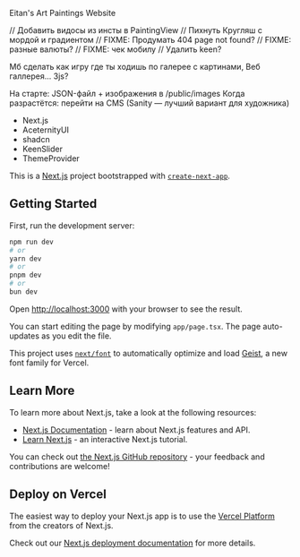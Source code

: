 Eitan's Art Paintings Website

// Добавить видосы из инсты в PaintingView
// Пихнуть Кругляш с мордой и градиентом
// FIXME: Продумать 404 page not found?
// FIXME: разные валюты?
// FIXME: чек мобилу
// Удалить keen?

Мб сделать как игру где ты ходишь по галерее с картинами, Веб галлерея... 3js?

На старте: JSON-файл + изображения в /public/images
Когда разрастётся: перейти на CMS (Sanity — лучший вариант для художника)

- Next.js
- AceternityUI
- shadcn
- KeenSlider
- ThemeProvider


This is a [Next.js](https://nextjs.org) project bootstrapped with [`create-next-app`](https://nextjs.org/docs/app/api-reference/cli/create-next-app).

## Getting Started

First, run the development server:

```bash
npm run dev
# or
yarn dev
# or
pnpm dev
# or
bun dev
```

Open [http://localhost:3000](http://localhost:3000) with your browser to see the result.

You can start editing the page by modifying `app/page.tsx`. The page auto-updates as you edit the file.

This project uses [`next/font`](https://nextjs.org/docs/app/building-your-application/optimizing/fonts) to automatically optimize and load [Geist](https://vercel.com/font), a new font family for Vercel.

## Learn More

To learn more about Next.js, take a look at the following resources:

- [Next.js Documentation](https://nextjs.org/docs) - learn about Next.js features and API.
- [Learn Next.js](https://nextjs.org/learn) - an interactive Next.js tutorial.

You can check out [the Next.js GitHub repository](https://github.com/vercel/next.js) - your feedback and contributions are welcome!

## Deploy on Vercel

The easiest way to deploy your Next.js app is to use the [Vercel Platform](https://vercel.com/new?utm_medium=default-template&filter=next.js&utm_source=create-next-app&utm_campaign=create-next-app-readme) from the creators of Next.js.

Check out our [Next.js deployment documentation](https://nextjs.org/docs/app/building-your-application/deploying) for more details.
